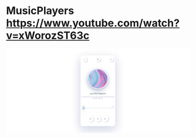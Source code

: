 # MusicPlayers https://www.youtube.com/watch?v=xWorozST63c
<p align="center">
  <img src="preview.png" alt="preview del proyecto"  width="1600">
</p>